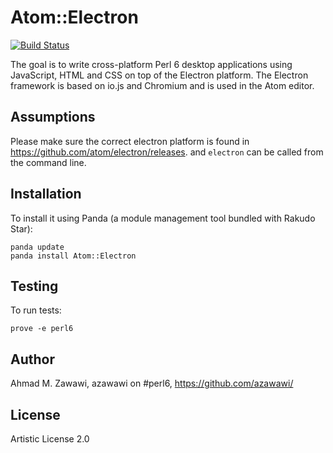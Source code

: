 Atom::Electron
================
[![Build Status](https://travis-ci.org/azawawi/perl6-atom-electron.svg?branch=master)](https://travis-ci.org/azawawi/perl6-atom-electron)

The goal is to write cross-platform Perl 6 desktop applications using JavaScript, HTML and CSS on top of the Electron platform. The Electron framework is based on io.js and Chromium and is used in the Atom editor.

## Assumptions

Please make sure the correct electron platform is found in https://github.com/atom/electron/releases. and ```electron``` can be called from the command line.

## Installation

To install it using Panda (a module management tool bundled with Rakudo Star):

    panda update
    panda install Atom::Electron

## Testing

To run tests:

    prove -e perl6

## Author

Ahmad M. Zawawi, azawawi on #perl6, https://github.com/azawawi/

## License

Artistic License 2.0
